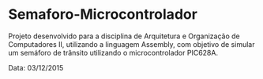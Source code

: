 # Semaforo-Microcontrolador

Projeto desenvolvido para a disciplina de Arquitetura e Organização de Computadores II, utilizando a linguagem Assembly, com objetivo de 
simular um semáforo de trânsito utilizando o microcontrolador PIC628A.

Data: 03/12/2015
